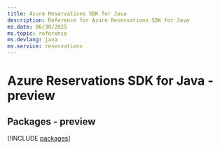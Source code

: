 ```yaml
---
title: Azure Reservations SDK for Java
description: Reference for Azure Reservations SDK for Java
ms.date: 06/30/2025
ms.topic: reference
ms.devlang: java
ms.service: reservations
---
```

# Azure Reservations SDK for Java - preview
## Packages - preview
[!INCLUDE [packages](reservations-index.md)]